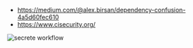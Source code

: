 * https://medium.com/@alex.birsan/dependency-confusion-4a5d60fec610
* https://www.cisecurity.org/


![secrete workflow](http://www.plantuml.com/plantuml/proxy?cache=no&src=https://raw.githubusercontent.com/wschaef/useful/master/security/gitops.puml)
